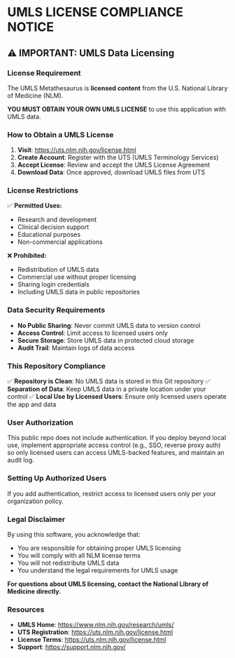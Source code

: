 # UMLS LICENSE COMPLIANCE NOTICE

## ⚠️ IMPORTANT: UMLS Data Licensing

### License Requirement
The UMLS Metathesaurus is **licensed content** from the U.S. National Library of Medicine (NLM). 

**YOU MUST OBTAIN YOUR OWN UMLS LICENSE** to use this application with UMLS data.

### How to Obtain a UMLS License

1. **Visit**: https://uts.nlm.nih.gov/license.html
2. **Create Account**: Register with the UTS (UMLS Terminology Services)
3. **Accept License**: Review and accept the UMLS License Agreement
4. **Download Data**: Once approved, download UMLS files from UTS

### License Restrictions

✅ **Permitted Uses:**
- Research and development
- Clinical decision support
- Educational purposes
- Non-commercial applications

❌ **Prohibited:**
- Redistribution of UMLS data
- Commercial use without proper licensing
- Sharing login credentials
- Including UMLS data in public repositories

### Data Security Requirements

- **No Public Sharing**: Never commit UMLS data to version control
- **Access Control**: Limit access to licensed users only
- **Secure Storage**: Store UMLS data in protected cloud storage
- **Audit Trail**: Maintain logs of data access

### This Repository Compliance

✅ **Repository is Clean**: No UMLS data is stored in this Git repository
✅ **Separation of Data**: Keep UMLS data in a private location under your control
✅ **Local Use by Licensed Users**: Ensure only licensed users operate the app and data

### User Authorization

This public repo does not include authentication. If you deploy beyond local use, implement appropriate access control (e.g., SSO, reverse proxy auth) so only licensed users can access UMLS-backed features, and maintain an audit log.

### Setting Up Authorized Users

If you add authentication, restrict access to licensed users only per your organization policy.

### Legal Disclaimer

By using this software, you acknowledge that:
- You are responsible for obtaining proper UMLS licensing
- You will comply with all NLM license terms
- You will not redistribute UMLS data
- You understand the legal requirements for UMLS usage

**For questions about UMLS licensing, contact the National Library of Medicine directly.**

### Resources

- **UMLS Home**: https://www.nlm.nih.gov/research/umls/
- **UTS Registration**: https://uts.nlm.nih.gov/license.html
- **License Terms**: https://uts.nlm.nih.gov/license.html
- **Support**: https://support.nlm.nih.gov/